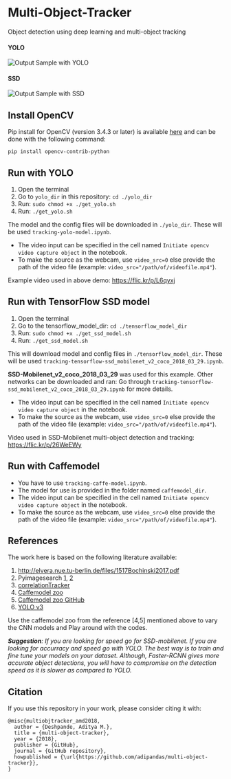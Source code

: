 [output_video_1]: ./assets/sample-output.gif "Sample Output with YOLO"
[output_video_2]: ./assets/sample-output-2.gif "Sample Output with SSD"

# Multi-Object-Tracker
Object detection using deep learning and multi-object tracking

#### YOLO
![Output Sample with YOLO][output_video_1]

#### SSD
![Output Sample with SSD][output_video_2]


## Install OpenCV
Pip install for OpenCV (version 3.4.3 or later) is available [here](https://pypi.org/project/opencv-python/) and can be done with the following command:

`pip install opencv-contrib-python`

## Run with YOLO

1. Open the terminal
2. Go to `yolo_dir` in this repository: `cd ./yolo_dir`
3. Run: `sudo chmod +x ./get_yolo.sh`
4. Run: `./get_yolo.sh`

The model and the config files will be downloaded in `./yolo_dir`. These will be used `tracking-yolo-model.ipynb`.

- The video input can be specified in the cell named `Initiate opencv video capture object` in the notebook.
- To make the source as the webcam, use `video_src=0` else provide the path of the video file (example: `video_src="/path/of/videofile.mp4"`).

Example video used in above demo: https://flic.kr/p/L6qyxj

## Run with TensorFlow SSD model

1. Open the terminal
2. Go to the tensorflow_model_dir: `cd ./tensorflow_model_dir`
3. Run: `sudo chmod +x ./get_ssd_model.sh`
4. Run: `./get_ssd_model.sh`

This will download model and config files in `./tensorflow_model_dir`. These will be used `tracking-tensorflow-ssd_mobilenet_v2_coco_2018_03_29.ipynb`.

**SSD-Mobilenet_v2_coco_2018_03_29** was used for this example.
Other networks can be downloaded and ran: Go through `tracking-tensorflow-ssd_mobilenet_v2_coco_2018_03_29.ipynb` for more details.

- The video input can be specified in the cell named `Initiate opencv video capture object` in the notebook.
- To make the source as the webcam, use `video_src=0` else provide the path of the video file (example: `video_src="/path/of/videofile.mp4"`).

Video used in SSD-Mobilenet multi-object detection and tracking: https://flic.kr/p/26WeEWy

## Run with Caffemodel
- You have to use `tracking-caffe-model.ipynb`.
- The model for use is provided in the folder named `caffemodel_dir`.
- The video input can be specified in the cell named `Initiate opencv video capture object` in the notebook.
- To make the source as the webcam, use `video_src=0` else provide the path of the video file (example: `video_src="/path/of/videofile.mp4"`).

## References
The work here is based on the following literature available:
1. http://elvera.nue.tu-berlin.de/files/1517Bochinski2017.pdf
2. Pyimagesearch [1](https://www.pyimagesearch.com/2018/07/23/simple-object-tracking-with-opencv/), [2](https://www.pyimagesearch.com/2018/11/12/yolo-object-detection-with-opencv/)
3. [correlationTracker](https://github.com/Wenuka/correlationTracker)
4. [Caffemodel zoo](http://caffe.berkeleyvision.org/model_zoo.html)
5. [Caffemodel zoo GitHub](https://github.com/BVLC/caffe/tree/master/models)
6. [YOLO v3](https://pjreddie.com/media/files/papers/YOLOv3.pdf)

Use the caffemodel zoo from the reference [4,5] mentioned above to vary the CNN models and Play around with the codes.

***Suggestion**: If you are looking for speed go for SSD-mobilenet. If you are looking for accurracy and speed go with YOLO. The best way is to train and fine tune your models on your dataset. Although, Faster-RCNN gives more accurate object detections, you will have to compromise on the detection speed as it is slower as compared to YOLO.*


## Citation

If you use this repository in your work, please consider citing it with:
```
@misc{multiobjtracker_amd2018,
  author = {Deshpande, Aditya M.},
  title = {multi-object-tracker},
  year = {2018},
  publisher = {GitHub},
  journal = {GitHub repository},
  howpublished = {\url{https://github.com/adipandas/multi-object-tracker}},
}
```
